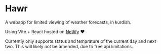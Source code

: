 # Hawr

A webapp for limited viewing of weather forecasts, in kurdish.

Using Vite + React hosted on [Netlify](https://hawr.netlify.app/) ♥️

Currently only supports status and temprature of the current day and next two. This will likely not be amended, due to free api limitations.
